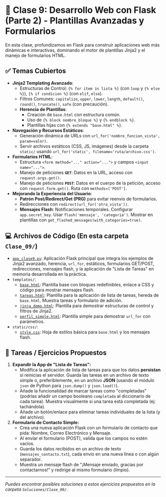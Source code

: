 # 🚀 Clase 9: Desarrollo Web con Flask (Parte 2) - Plantillas Avanzadas y Formularios

En esta clase, profundizamos en Flask para construir aplicaciones web más dinámicas e interactivas, dominando el motor de plantillas Jinja2 y el manejo de formularios HTML.

## ✅ Temas Cubiertos

- **Jinja2 Templating Avanzado**:
  - Estructuras de Control: `{% for item in lista %}` (con `loop` y `{% else %}`), `{% if condicion %}` (con `elif`, `else`).
  - Filtros Comunes: `capitalize`, `upper`, `lower`, `length`, `default()`, `round()`, `truncate()`, `safe` (con precaución).
  - **Herencia de Plantillas**:
    - Creación de `base.html` con estructura común.
    - Uso de `{% block nombre_bloque %}` y `{% endblock %}`.
    - Plantillas hijas con `{% extends "base.html" %}`.
- **Navegación y Recursos Estáticos**:
  - Generación dinámica de URLs con `url_for('nombre_funcion_vista', param=valor)`.
  - Servir archivos estáticos (CSS, JS, imágenes) desde la carpeta `static/` usando `url_for('static', filename='ruta/archivo.css')`.
- **Formularios HTML**:
  - Estructura `<form method="..." action="...">` y campos `<input name="...">`.
  - Manejo de peticiones **`GET`**: Datos en la URL, acceso con `request.args.get()`.
  - Manejo de peticiones **`POST`**: Datos en el cuerpo de la petición, acceso con `request.form.get()`. Ruta con `methods=['POST']`.
- **Mejorando la Experiencia del Usuario**:
  - **Patrón Post/Redirect/Get (PRG)** para evitar reenvío de formularios.
  - Redirecciones con `redirect(url_for('otra_vista'))`.
  - **Mensajes Flash**: Notificaciones temporales. Configurar `app.secret_key`. Usar `flash('mensaje', 'categoria')`. Mostrar en plantillas con `get_flashed_messages(with_categories=true)`.

## 💻 Archivos de Código (En esta carpeta `Clase_09/`)

- [`app_clase9.py`](./app_clase9.py): Aplicación Flask principal que integra los ejemplos de Jinja2 avanzado, herencia, `url_for`, estáticos, formularios GET/POST, redirecciones, mensajes flash, y la aplicación de "Lista de Tareas" en memoria desarrollada en la práctica.
- `templates/`:
  - [`base.html`](./templates/base.html): Plantilla base con bloques redefinibles, enlace a CSS y código para mostrar mensajes flash.
  - [`tareas.html`](./templates/tareas.html): Plantilla para la aplicación de lista de tareas, hereda de `base.html`. Muestra tareas y formulario de adición.
  - [`jinja_demo.html`](./templates/jinja_demo.html): Plantilla para demostrar estructuras de control y filtros de Jinja2.
  - [`perfil_simple.html`](./templates/perfil_simple.html): Plantilla simple para demostrar `url_for` con parámetros.
- `static/css/`:
  - [`style.css`](./static/css/style.css): Hoja de estilos básica para `base.html` y los mensajes flash.

## 🎯 Tareas / Ejercicios Propuestos

1.  **Expandir la App de "Lista de Tareas":**
    - Modifica la aplicación de lista de tareas para que los datos **persistan** si reinicias el servidor. Guarda las tareas en un archivo de texto simple o, preferiblemente, en un archivo **JSON** (usando el módulo `json` de Python para `json.dump()` y `json.load()`).
    - Añade la funcionalidad de marcar tareas como "completadas" (podrías añadir un campo booleano `completada` al diccionario de cada tarea). Muestra visualmente si una tarea está completada (ej: tachándola).
    - Añade un botón/enlace para eliminar tareas individuales de la lista (y del archivo).
2.  **Formulario de Contacto Simple:**
    - Crea una nueva aplicación Flask con un formulario de contacto que pida: Nombre, Correo Electrónico y Mensaje.
    - Al enviar el formulario (POST), valida que los campos no estén vacíos.
    - Guarda los datos recibidos en un archivo de texto (`mensajes_contacto.txt`), cada envío en una nueva línea o con algún separador.
    - Muestra un mensaje flash de "¡Mensaje enviado, gracias por contactarnos!" y redirige al mismo formulario (limpio).

---

_Puedes encontrar posibles soluciones a estos ejercicios propuestos en la carpeta `Soluciones/Clase_09/`._
